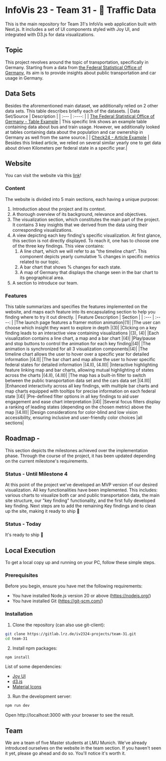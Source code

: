 # InfoVis 23 - Team 31 - 🚗 Traffic Data

This is the main repository for Team 31's InfoVis web application built with Next.js. It includes a set of UI components styled with Joy UI, and integrated with D3.js for data visualizations.

## Topic
This project revolves around the topic of transportation, specifically in Germany.  Starting from a data from [the Federal Statistical Office of Germany](https://www.destatis.de/EN/Home/_node.html), its aim is to provide insights about public transportation and car usage in Germany.

## Data Sets
Besides the aforementioned main dataset, we additionally relied on 2 other data sets.
This table describes briefly each of the datasets.
| Data Set/Source      | Description |
| :---        |    :----:   |
| [The Federal Statistical Office of Germany - Table Example](https://www-genesis.destatis.de/genesis//online?operation=table&code=46181-0015&bypass=true&levelindex=0&levelid=1697718366080#abreadcrumb) | This specific link shows an example table containing data about bus and train usage. However, we additionally looked at tables containing data about the population and car ownership in Germany as well from the same source.|
| [Check24 - Article Example](https://www.check24.de/unternehmen/presse/pressemitteilungen/mecklenburg-vorpommern-legen-die-meisten-kilometer-mit-dem-auto-zurueck-1126/) | Besides this linked article, we relied on several similar yearly one to get data about driven Kilometers per federal state in a specific year.|


## Website
You can visit the website via this [link](https://team-31-iv2324-projects-9267fe386ec9af87e7d6c214ab1ee355db087ee.pages.gitlab.lrz.de)! 

### Content
The website is divided into 5 main sections, each having a unique purpose:
1. Introduction about the project and its context.
2. A thorough overview of its background, relevance and objectives.
3. The visualization section, which constitutes the main part of the project. It contains 3 key insights that we derived from the data using their corresponding visualizations.
4. A view depicting each key finding's specific visualization. At first glance, this section is not directly displayed. To reach it, one has to choose one of the three key findings. This view contains:
    1. A line chart, which we will refer to as "the timeline chart". This component depicts yearly cumulative % changes in specific metrics related to our topic.
    2. A bar chart that shows % changes for each state.
    3. A map of Germany that displays the change seen in the bar chart to its geographical area.
5. A section to introduce our team.

### Features
This table summarizes and specifies the features implemented on the website, and maps each feature into its encapsulating section to help you finding where to try it out directly.
| Feature Description | Section |
| :---        |    :----:   |
|The launch page features a framer motion animation|(1)|
|The user can choose which insight they want to explore in depth |(3)|
|Clicking on a key finding leads to an interactive view containing visualizations |(3), (4)|
|Each visualization contains a line chart, a map and a bar chart |(4)|
|Play/pause and stop buttons to control the animation for each key finding|(4)|
|The animation is synchronized for all 3 visualization components|(4)|
|The timeline chart allows the user to hover over a specific year for detailed information |(4.I)|
|The bar chart and map allow the user to hover specific federal states for detailed information |(4.II), (4.III)|
|Interactive highlighting feature linking map and bar charts, allowing mutual highlighting of states across the charts |(4.II), (4.III)|
|The map has a built-in filter to switch between the public transportation data set and the cars data set |(4.III)|
|Enhanced interactivity across all key findings, with multiple bar charts and map charts equipped with tooltips for precise information on each federal state |(4)|
|Pre-defined filter options in all key findings to aid user engagement and ease chart interpretation |(4)|
|Several focus filters display a ranking of leading states (depending on the chosen metric) above the map |(4.III)|
|Design considerations for color-blind and low vision accessibility, ensuring inclusive and user-friendly color choices |all sections|


## Roadmap - 
This section depicts the milestones achieved over the implementation phase. Through the course of the project, it has been updated depending on the current milestone's requirements.

### Status - Until Milestone 4
At this point of the project we've developed an MVP version of our desired visualization. All key functionalities have been implemented. This includes: various charts to visualize both car and public transportation data, the main site structure, our "key finding" functionality, and the first fully developed key finding.
Next steps are to add the remaining Key findings and to clean up the site, making it ready to ship 🚀

### Status - Today
It's ready to ship 🚀

## Local Execution
To get a local copy up and running on your PC, follow these simple steps.

### Prerequisites
Before you begin, ensure you have met the following requirements:

- You have installed Node.js version 20 or above (https://nodejs.org/)
- You have installed Git (https://git-scm.com/)

### Installation

1. Clone the repository (can also use git-client):
```bash
git clone https://gitlab.lrz.de/iv2324-projects/team-31.git
cd team-31
```
2. Install npm packages:
```bash
npm install 
```
List of some dependencies:
- [Joy UI](https://mui.com/joy-ui/getting-started/installation/)
- [d3.js](https://d3js.org/getting-started)
- [Material Icons](https://mui.com/material-ui/material-icons/)
3. Run the development server:
```bash
npm run dev
```
Open http://localhost:3000 with your browser to see the result.


## Team
We are a team of five Master students at LMU Munich. We've already introduced ourselves on the website in the team section. If you haven't seen it yet, please go ahead and do so. You'll notice it's worth it.
